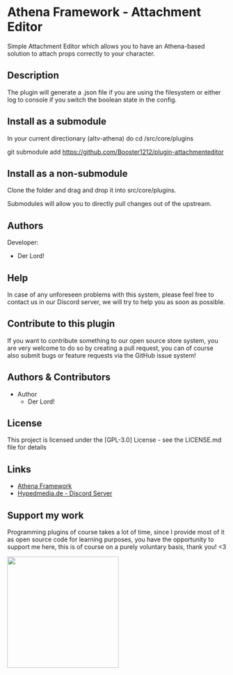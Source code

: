 # Athena Framework - Attachment Editor

Simple Attachment Editor which allows you to have an Athena-based solution to attach props correctly to your character.

## Description

The plugin will generate a .json file if you are using the filesystem or either log to console if you switch the boolean state in the config.

## Install as a submodule

In your current directionary (altv-athena) do cd /src/core/plugins

git submodule add https://github.com/Booster1212/plugin-attachmenteditor

## Install as a non-submodule

Clone the folder and drag and drop it into src/core/plugins.

Submodules will allow you to directly pull changes out of the upstream.

## Authors

Developer:

-   Der Lord!

## Help

In case of any unforeseen problems with this system, please feel free to contact us in our Discord server, we will try to help you as soon as possible.

## Contribute to this plugin

If you want to contribute something to our open source store system, you are very welcome to do so by creating a pull request, you can of course also submit bugs or feature requests via the GitHub issue system!

## Authors & Contributors

-   Author
    -   Der Lord!

## License

This project is licensed under the [GPL-3.0] License - see the LICENSE.md file for details

## Links

-   [Athena Framework](https://athenaframework.com/)
-   [Hypedmedia.de - Discord Server](https://discord.gg/baHqqw7fbS)

## Support my work

Programming plugins of course takes a lot of time, since I provide most of it as open source code for learning purposes, you have the opportunity to support me here, this is of course on a purely voluntary basis, thank you! <3

<p align="left">
 <a href="https://www.paypal.com/donate/?hosted_button_id=V7L7S57VACCQQ">
 <img src="https://raw.githubusercontent.com/andreostrovsky/donate-with-paypal/master/PNG/blue.png" style="width:256px"/>
